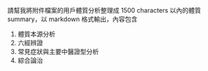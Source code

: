 請幫我將附件檔案的用戶體質分析整理成 1500 characters 以內的體質 summary，以 markdown 格式輸出，內容包含
1. 體質本源分析
2. 六經辨證
3. 常見症狀與主要中醫證型分析
4. 綜合論治
